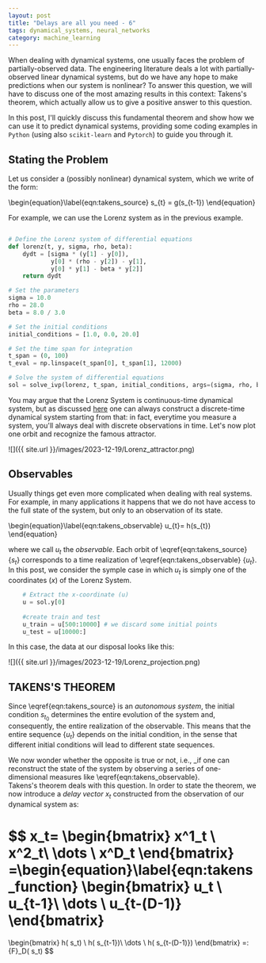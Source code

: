 ```yaml
---
layout: post
title: "Delays are all you need - 6"
tags: dynamical_systems, neural_networks
category: machine_learning
---
```


When dealing with dynamical systems, one usually faces the problem of partially-observed data.
The engineering literature deals a lot with partially-observed linear dynamical systems, but do we have any hope to make predictions when our system is nonlinear?
To answer this question, we will have to discuss one of the most amazing results in this context: Takens's theorem, which actually allow us to give a positive answer to this question.

In this post, I'll quickly discuss this fundamental theorem and show how we can use it to predict dynamical systems, providing some coding examples in `Python` (using also `scikit-learn` and `Pytorch`) to guide you through it.

## Stating the Problem

Let us consider a (possibly nonlinear) dynamical system, which we write of the form:

\begin{equation}\label{eqn:takens_source}
  s_{t} =  g(s_{t-1}) 
\end{equation}

For example, we can use the Lorenz system as in the previous example.

```python

# Define the Lorenz system of differential equations
def lorenz(t, y, sigma, rho, beta):
    dydt = [sigma * (y[1] - y[0]),
            y[0] * (rho - y[2]) - y[1],
            y[0] * y[1] - beta * y[2]]
    return dydt

# Set the parameters
sigma = 10.0
rho = 28.0
beta = 8.0 / 3.0

# Set the initial conditions
initial_conditions = [1.0, 0.0, 20.0]

# Set the time span for integration
t_span = (0, 100)
t_eval = np.linspace(t_span[0], t_span[1], 12000)

# Solve the system of differential equations
sol = solve_ivp(lorenz, t_span, initial_conditions, args=(sigma, rho, beta), t_eval=t_eval)
```
        
You may argue that the Lorenz System is continuous-time dynamical system, but as discussed [here](https://verzep.github.io/Dynamical-Systems/) one can always construct a discrete-time dynamical system starting from that:
in fact, everytime you measure a system, you'll always deal with discrete observations in time.
Let's now plot one orbit and recognize the famous attractor.


![]({{ site.url }}/images/2023-12-19/Lorenz_attractor.png)

## Observables
Usually things get even more complicated when dealing with real systems.
For example, in many applications it happens that we do not have access to the full state of the system, but only to an observation of its state.

\begin{equation}\label{eqn:takens_observable}
    u_{t}= h(s_{t})
\end{equation}

where we call $u_t$ the _observable_.  Each orbit of \eqref{eqn:takens_source} {$s_t$} corresponds to a time realization of \eqref{eqn:takens_observable} {$u_t$}.
In this post, we consider the symple case in which $u_t$ is simply one of the coordinates ($x$) of the Lorenz System.
    
```python
    # Extract the x-coordinate (u)
    u = sol.y[0]
    
    #create train and test
    u_train = u[500:10000] # we discard some initial points
    u_test = u[10000:]
```
In this case, the data at our disposal looks like this:

![]({{ site.url }}/images/2023-12-19/Lorenz_projection.png)

## TAKENS'S THEOREM

Since \eqref{eqn:takens_source} is an _autonomous system_, the initial condition $s_{t_{0}}$ determines the entire evolution of the system and, consequently, the entire realization of the observable. 
This means that the entire sequence {${u}_t$} depends on the initial condition, in the sense that different initial conditions will lead to different state sequences. 

We now wonder whether the opposite is true or not, i.e., _if one can reconstruct the state of the system by observing a series of one-dimensional measures like \eqref{eqn:takens_observable}.  
Takens's theorem deals with this question.
In order to state the theorem, we now introduce a _delay vector_  $x_t$ constructed from the observation of our dynamical system as:
    
$$
 x_t=
    \begin{bmatrix}
    x^1_t \\
    x^2_t\\
    \dots \\
    x^D_t
\end{bmatrix}
=\begin{equation}\label{eqn:takens_function}
\begin{bmatrix}
    u_t \\
    u_{t-1}\\
    \dots \\
    u_{t-(D-1)}
\end{bmatrix}
=
\begin{bmatrix}
    h( s_t) \\
    h( s_{t-1})\\
    \dots \\
    h( s_{t-(D-1)})
\end{bmatrix}
=:  {F}_D( s_t)
$$